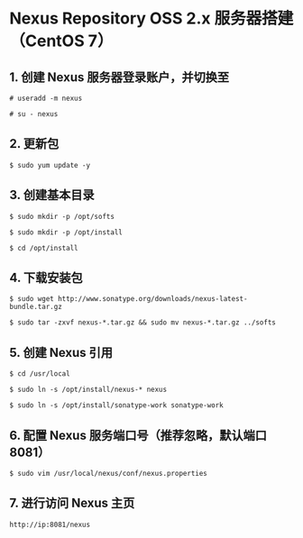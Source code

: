 Nexus Repository OSS 2.x 服务器搭建 （CentOS 7）
==============================================

## 1. 创建 Nexus 服务器登录账户，并切换至

	# useradd -m nexus

	# su - nexus

## 2. 更新包

	$ sudo yum update -y

## 3. 创建基本目录

	$ sudo mkdir -p /opt/softs

	$ sudo mkdir -p /opt/install

	$ cd /opt/install

## 4. 下载安装包

	$ sudo wget http://www.sonatype.org/downloads/nexus-latest-bundle.tar.gz

	$ sudo tar -zxvf nexus-*.tar.gz && sudo mv nexus-*.tar.gz ../softs

## 5. 创建 Nexus 引用

	$ cd /usr/local

	$ sudo ln -s /opt/install/nexus-* nexus

	$ sudo ln -s /opt/install/sonatype-work sonatype-work

## 6. 配置 Nexus 服务端口号（推荐忽略，默认端口 8081）

	$ sudo vim /usr/local/nexus/conf/nexus.properties

## 7. 进行访问 Nexus 主页

	http://ip:8081/nexus
